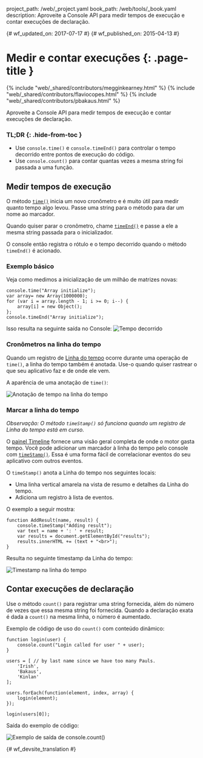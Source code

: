 project_path: /web/_project.yaml
book_path: /web/tools/_book.yaml
description: Aproveite a Console API para medir tempos de execução e contar execuções de declaração.

{# wf_updated_on: 2017-07-17 #}
{# wf_published_on: 2015-04-13 #}

# Medir e contar execuções {: .page-title }

{% include "web/_shared/contributors/megginkearney.html" %}
{% include "web/_shared/contributors/flaviocopes.html" %}
{% include "web/_shared/contributors/pbakaus.html" %}

Aproveite a Console API para medir tempos de execução e contar execuções de declaração.


### TL;DR {: .hide-from-toc }
- Use `console.time()` e `console.timeEnd()` para controlar o tempo decorrido entre pontos de execução do código.
- Use `console.count()` para contar quantas vezes a mesma string foi passada a uma função.


## Medir tempos de execução

O método [`time()`](./console-reference#consoletimelabel) inicia um novo cronômetro e é muito útil para medir quanto tempo algo levou. Passe uma string para o método para dar um nome ao marcador.

Quando quiser parar o cronômetro, chame [`timeEnd()`](./console-reference#consoletimeendlabel) e passe a ele a mesma string passada para o inicializador.

O console então registra o rótulo e o tempo decorrido quando o método `timeEnd()` é acionado.

### Exemplo básico

Veja como medimos a inicialização de um milhão de matrizes novas:


    console.time("Array initialize");
    var array= new Array(1000000);
    for (var i = array.length - 1; i >= 0; i--) {
        array[i] = new Object();
    };
    console.timeEnd("Array initialize");
    

Isso resulta na seguinte saída no Console:
![Tempo decorrido](images/track-executions-time-duration.png)

### Cronômetros na linha do tempo

Quando um registro de [Linha do tempo](/web/tools/chrome-devtools/profile/evaluate-performance/timeline-tool) ocorre durante uma operação de `time()`, a linha do tempo também é anotada. Use-o quando quiser rastrear o que seu aplicativo faz e de onde ele vem.

A aparência de uma anotação de `time()`:

![Anotação de tempo na linha do tempo](images/track-executions-time-annotation-on-timeline.png)

### Marcar a linha do tempo

*Observação: O método `timeStamp()` só funciona quando um registro de Linha do tempo está em curso.*

O [painel Timeline](/web/tools/chrome-devtools/profile/evaluate-performance/timeline-tool) fornece uma visão geral completa de onde o motor gasta tempo.
Você pode adicionar um marcador à linha do tempo pelo console com [`timeStamp()`](./console-reference#consoletimestamplabel). Essa é uma forma fácil de correlacionar eventos do seu aplicativo com outros eventos.

O `timeStamp()` anota a Linha do tempo nos seguintes locais:

- Uma linha vertical amarela na vista de resumo e detalhes da Linha do tempo.
- Adiciona um registro à lista de eventos.

O exemplo a seguir mostra:


    function AddResult(name, result) {
        console.timeStamp("Adding result");
        var text = name + ': ' + result;
        var results = document.getElementById("results");
        results.innerHTML += (text + "<br>");
    }
    

Resulta no seguinte timestamp da Linha do tempo:

![Timestamp na linha do tempo](images/track-executions-timestamp2.png)

## Contar execuções de declaração

Use o método `count()` para registrar uma string fornecida, além do número de vezes que essa mesma string foi fornecida. Quando a declaração exata é dada a `count()` na mesma linha, o número é aumentado.

Exemplo de código de uso do `count()` com conteúdo dinâmico:


    function login(user) {
        console.count("Login called for user " + user);
    }
    
    users = [ // by last name since we have too many Pauls.
        'Irish',
        'Bakaus',
        'Kinlan'
    ];
    
    users.forEach(function(element, index, array) {
        login(element);
    });
    
    login(users[0]);
    

Saída do exemplo de código:

![Exemplo de saída de console.count()](images/track-executions-console-count.png)




{# wf_devsite_translation #}
